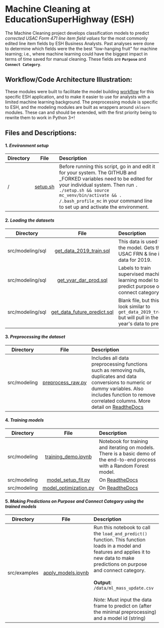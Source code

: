 # Machine Cleaning at EducationSuperHighway (ESH)

The Machine Cleaning project develops classification models to predict _corrected USAC Form 471 line item field values_ for the most commonly edited line item fields by ESH Business Analysts. Past analyses were done to determine which fields were the the best "low-hanging fruit" for machine learning; i.e., where machine learning could have the biggest impact in terms of time saved for manual cleaning. These fields are **`Purpose`** and **`Connect Category`**.

## Workflow/Code Architecture Illustration:
These modules were built to facilitate the model building [workflow](https://educationsuperhighway.atlassian.net/wiki/spaces/SA/pages/393609532/Modeling+Process) for this specific ESH application, and to make it easier to use for analysts with a limited machine learning background. The preprocessing module is specific to ESH, and the modeling modules are built as wrappers around `sklearn` modules. These can and should be extended, with the first priority being to rewrite them to work in Python 3+!

## Files and Descriptions:

#### 1. _Environment setup_
| Directory       | File          | Description  |
| ------------- |:-------------:| :-----|
| /             | [setup.sh](setup.sh)     |   Before running this script, go in and edit it for your system. The GITHUB and _FORKED variables need to be edited for your individual system. Then run `. ./setup.sh && source mc_venv/bin/activate && . /.bash_profile_mc` in your command line to set up and activate the environment.  |

#### 2. _Loading the datasets_

| Directory       | File          | Description  |
| ------------- |:-------------:| :-----|
| src/modeling/sql   | [get_data_2019_train.sql](src/modeling/sql/get_data_2019_train.sql)     |   This data is used to train the model. Gets the raw USAC FRN & line item data for 2019.  |
| src/modeling/sql       | [get_yvar_dar_prod.sql](src/modeling/sql/get_yvar_dar_prod.sql)     |   Labels to train supervised machine learning model to predict purpose or connect category. |
| src/modeling/sql       | [get_data_future_predict.sql](src/modeling/sql/get_data_future_predict.sql)     |   Blank file, but this will look similar to `get_data_2019_train.sql` but will pull in the future year's data to predict on. |

#### 3. _Preprocessing the dataset_

| Directory       | File          | Description  |
| ------------- |:-------------:| :-----|
| src/modeling      | [preprocess_raw.py](src/modeling/preprocess_raw.py) |  Includes all data preprocessing functions such as removing nulls, duplicates and data conversions to numeric or dummy variables. Also includes function to remove correlated columns. More detail on [ReadtheDocs](https://esh-machine-cleaning-preprocessing.readthedocs.io/en/latest/source/preprocess_raw.html#module-preprocess_raw)|

#### 4. _Training models_

| Directory       | File          | Description  |
| ------------- |:-------------:| :-----|
| src/modeling      | [training_demo.ipynb](src/examples/training_demo.ipynb) | Notebook for training and iterating on models. There is a basic demo of the end-to-end process with a Random Forest model. |
| src/modeling      | [model_setup_fit.py](src/modeling/model_setup_fit.py) | On [ReadtheDocs](https://esh-machine-cleaning-preprocessing.readthedocs.io/en/latest/source/model_setup_fit.html#module-model_setup_fit) |
| src/modeling      | [model_optimization.py](src/modeling/model_optimization.py) | On [ReadtheDocs](https://esh-machine-cleaning-preprocessing.readthedocs.io/en/latest/source/model_optimization.html#module-model_optimization) |

#### 5. _Making Predictions on Purpose and Connect Category using the trained models_

| Directory       | File          | Description  |
| ------------- |:-------------:| :-----|
| src/examples      | [apply_models.ipynb](src/examples/apply_models.ipynb) |  Run this notebook to call the `load_and_predict()` function. This function loads in a model and features and applies it to new data to make predictions on purpose and connect category. <br> <br>**Output:** <br> `/data/ml_mass_update.csv` <br> <br>_Note:_ Must input the data frame to predict on (after the minimal preprocessing) and a model id (string) |
